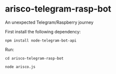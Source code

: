 # arisco-telegram-rasp-bot
An unexpected Telegram/Raspberry journey

First install the following dependency: 

`npm install node-telegram-bot-api`

Run: 

`cd arisco-telegram-rasp-bot`

`node arisco.js`
